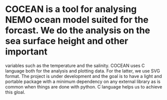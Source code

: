 # COCEAN is a tool for analysing NEMO ocean model suited for the forcast. We do the analysis on the sea surface height and other important 
variables such as the temperature and the salinity. COCEAN uses C language both for the analysis and plotting data. For the latter, 
we use SVG format. The project is under development and the goal is to have a light and portable package with a minimum dependency 
on any external library as is common when things are done with python. C language helps us to achieve this gloal. 
